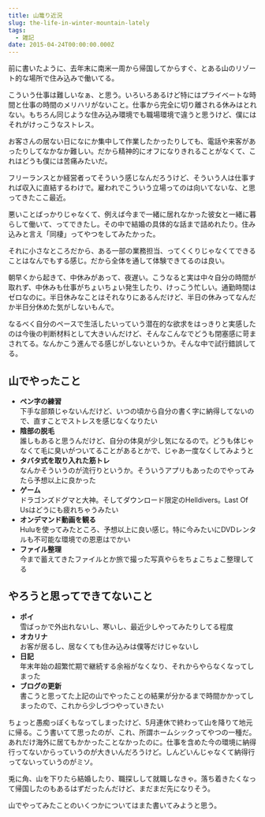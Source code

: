 ```yaml
---
title: 山篭り近況
slug: the-life-in-winter-mountain-lately
tags:
  - 雑記
date: 2015-04-24T00:00:00.000Z
---
```

前に書いたように、去年末に南米一周から帰国してからすぐ、とある山のリゾート的な場所で住み込みで働いてる。

こういう仕事は難しいなぁ、と思う。いろいろあるけど特にはプライベートな時間と仕事の時間のメリハリがないこと。仕事から完全に切り離される休みはとれない。もちろん同じような住み込み環境でも職場環境で違うと思うけど、僕にはそれがけっこうなストレス。

お客さんの居ない日になにか集中して作業したかったりしても、電話や来客があったりしてなかなか難しい。だから精神的にオフになりきれることがなくて、これはどうも僕には苦痛みたいだ。

フリーランスとか経営者ってそういう感じなんだろうけど、そういう人は仕事すれば収入に直結するわけで。雇われでこういう立場ってのは向いてないな、と思ってきたここ最近。

悪いことばっかりじゃなくて、例えば今まで一緒に居れなかった彼女と一緒に暮らして働いて、ってできたし。その中で結婚の具体的な話まで詰めれたり。住み込みと言え「同棲」ってやつをしてみたかった。

それに小さなところだから、ある一部の業務担当、ってくくりじゃなくてできることはなんでもする感じ。だから全体を通して体験できてるのは良い。

朝早くから起きて、中休みがあって、夜遅い。こうなると実は中々自分の時間が取れず、中休みも仕事がちょいちょい発生したり、けっこう忙しい。通勤時間はゼロなのに。半日休みなことはそれなりにあるんだけど、半日の休みってなんだか半日分休めた気がしないもんで。

なるべく自分のペースで生活したいっていう潜在的な欲求をはっきりと実感したのは今後の判断材料として大きいんだけど、そんなこんなでどうも閉塞感に苛まされてる。なんかこう進んでる感じがしないというか。そんな中で試行錯誤してる。

## 山でやったこと
- **ペン字の練習**  
下手な部類じゃないんだけど、いつの頃から自分の書く字に納得してないので、直すことでストレスを感じなくなりたい
- **陰部の脱毛**  
誰しもあると思うんだけど、自分の体臭が少し気になるので。どうも体じゃなくて毛に臭いがついてることがあるとかで、じゃあ一度なくしてみようと
- **タバタ式を取り入れた筋トレ**  
なんかそういうのが流行りというか。そういうアプリもあったのでやってみたら予想以上に良かった
- **ゲーム**  
ドラゴンズドグマと大神。そしてダウンロード限定のHelldivers。Last Of Usはどうにも疲れちゃうみたい
- **オンデマンド動画を観る**  
Huluを使ってみたところ、予想以上に良い感じ。特に今みたいにDVDレンタルも不可能な環境での恩恵はでかい
- **ファイル整理**  
今まで蓄えてきたファイルとか旅で撮った写真やらをちょこちょこ整理してる

## やろうと思ってできてないこと
- **ポイ**  
雪ばっかで外出れないし、寒いし、最近少しやってみたりしてる程度
- **オカリナ**  
お客が居るし、居なくても住み込みは僕等だけじゃないし
- **日記**  
年末年始の超繁忙期で継続する余裕がなくなり、それからやらなくなってしまった
- **ブログの更新**  
書こうと思ってた上記の山でやったことの結果が分かるまで時間かかってしまったので、これから少しづつやっていきたい

ちょっと愚痴っぽくもなってしまったけど、5月連休で終わって山を降りて地元に帰る。こう書いてて思ったのが、これ、所謂ホームシックってやつの一種だ。あれだけ海外に居てもかかったことなかったのに。仕事を含めた今の環境に納得行ってないからっていうのが大きいんだろうけど。しんどいんじゃなくて納得行ってないっていうのがミソ。

兎に角、山を下りたら結婚したり、職探しして就職しなきゃ。落ち着きたくなって帰国したのもあるはずだったんだけど、まだまだ先になりそう。

山でやってみたことのいくつかについてはまた書いてみようと思う。
